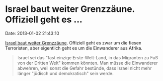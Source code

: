 Israel baut weiter Grenzzäune. Offiziell geht es \...
=====================================================

Date: 2013-01-02 21:43:10

[Israel baut weiter Grenzzäune](http://www.heise.de/tp/blogs/8/153462).
Offiziell geht es zwar um die fiesen Terroristen, aber eigentlich geht
es um die Einwanderer aus Afrika.

> Israel sei das \"fast einzige Erste-Welt-Land, in das Migranten zu Fuß
> von der Dritten Welt\" kommen könnten. Man müsse die Einwanderer
> abwehren, weil sonst die Gefahr bestünde, dass Israel nicht mehr
> länger \"jüdisch und demokratisch\" sein werde.
